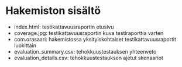 # Hakemiston sisältö

-   index.html: testikattavuusraportin etusivu
-   coverage.jpg: testikattavuusraportin kuva testiraporttia varten
-   com.orasaari: hakemistossa yksityiskohtaiset testikattavuusraportit luokittain
-   evaluation_summary.csv: tehokkuustestauksen yhteenveto
-   evaluation_details.csv: tehokkuustestauksen ajetut skenaariot
